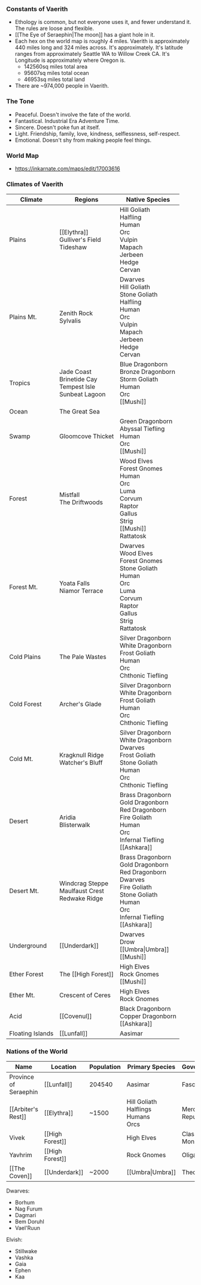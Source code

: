 
### Constants of Vaerith
- Ethology is common, but not everyone uses it, and fewer understand it. The rules are loose and flexible.
- [[The Eye of Seraephin|The moon]] has a giant hole in it.
- Each hex on the world map is roughly 4 miles. Vaerith is approximately 440 miles long and 324 miles across. It's approximately. It's latitude ranges from approximately Seattle WA to Willow Creek CA. It's Longitude is approximately where Oregon is.
	- 142560sq miles total area
	- 95607sq miles total ocean
	- 46953sq miles total land
- There are ~974,000 people in Vaerith. 

### The Tone
- Peaceful. Doesn't involve the fate of the world.
- Fantastical. Industrial Era Adventure Time.
- Sincere. Doesn't poke fun at itself.
- Light. Friendship, family, love, kindness, selflessness, self-respect.
- Emotional. Doesn't shy from making people feel things.

### World Map
- https://inkarnate.com/maps/edit/17003616

### Climates of Vaerith

| Climate          | Regions                                                       | Native Species                                                                                                                                        |
| ---------------- | ------------------------------------------------------------- | ----------------------------------------------------------------------------------------------------------------------------------------------------- |
| Plains           | [[Elythra]]<br>Gulliver's Field<br>Tideshaw                   | Hill Goliath<br>Halfling<br>Human<br>Orc<br>Vulpin<br>Mapach<br>Jerbeen<br>Hedge<br>Cervan                                                            |
| Plains Mt.       | Zenith Rock<br>Sylvalis                                       | Dwarves<br>Hill Goliath<br>Stone Goliath<br>Halfling<br>Human<br>Orc<br>Vulpin<br>Mapach<br>Jerbeen<br>Hedge<br>Cervan                                |
| Tropics          | Jade Coast<br>Brinetide Cay<br>Tempest Isle<br>Sunbeat Lagoon | Blue Dragonborn<br>Bronze Dragonborn<br>Storm Goliath<br>Human<br>Orc<br>[[Mushi]]                                                                    |
| Ocean            | The Great Sea                                                 |                                                                                                                                                       |
| Swamp            | Gloomcove Thicket                                             | Green Dragonborn<br>Abyssal Tiefling<br>Human<br>Orc<br>[[Mushi]]                                                                                     |
| Forest           | Mistfall<br>The Driftwoods                                    | Wood Elves<br>Forest Gnomes<br>Human<br>Orc<br>Luma<br>Corvum<br>Raptor<br>Gallus<br>Strig<br>[[Mushi]]<br>Rattatosk                                  |
| Forest Mt.       | Yoata Falls<br>Niamor Terrace                                 | Dwarves<br>Wood Elves<br>Forest Gnomes<br>Stone Goliath<br>Human<br>Orc<br>Luma<br>Corvum<br>Raptor<br>Gallus<br>Strig<br>Rattatosk                   |
| Cold Plains      | The Pale Wastes                                               | Silver Dragonborn<br>White Dragonborn<br>Frost Goliath<br>Human<br>Orc<br>Chthonic Tiefling                                                           |
| Cold Forest      | Archer's Glade                                                | Silver Dragonborn<br>White Dragonborn<br>Frost Goliath<br>Human<br>Orc<br>Chthonic Tiefling                                                           |
| Cold Mt.         | Kragknull Ridge<br>Watcher's Bluff                            | Silver Dragonborn<br>White Dragonborn<br>Dwarves<br>Frost Goliath<br>Stone Goliath<br>Human<br>Orc<br>Chthonic Tiefling                               |
| Desert           | Aridia<br>Blisterwalk                                         | Brass Dragonborn<br>Gold Dragonborn<br>Red Dragonborn<br>Fire Goliath<br>Human<br>Orc<br>Infernal Tiefling<br>[[Ashkara]]                             |
| Desert Mt.       | Windcrag Steppe<br>Maulfaust Crest<br>Redwake Ridge           | Brass Dragonborn<br>Gold Dragonborn<br>Red Dragonborn<br>Dwarves<br>Fire Goliath<br>Stone Goliath<br>Human<br>Orc<br>Infernal Tiefling<br>[[Ashkara]] |
| Underground      | [[Underdark]]                                                 | Dwarves<br>Drow<br>[[Umbra\|Umbra]]<br>[[Mushi]]                                                                                                      |
| Ether Forest     | The [[High Forest]]                                           | High Elves<br>Rock Gnomes<br>[[Mushi]]                                                                                                                |
| Ether Mt.        | Crescent of Ceres                                             | High Elves<br>Rock Gnomes                                                                                                                             |
| Acid             | [[Covenul]]                                                   | Black Dragonborn<br>Copper Dragonborn<br>[[Ashkara]]                                                                                                  |
| Floating Islands | [[Lunfall]]                                                   | Aasimar                                                                                                                                               |

### Nations of the World

| Name                        | Location            | Population | Primary Species                             | Government            | Eterologist% |
| --------------------------- | ------------------- | ---------- | ------------------------------------------- | --------------------- | ------------ |
| Province<br>of<br>Seraephin | [[Lunfall]]         | 204540     | Aasimar                                     | Fascist               | 50%          |
| [[Arbiter's Rest]]          | [[Elythra]]         | ~1500      | Hill Goliath<br>Halflings<br>Humans<br>Orcs | Merchant<br>Republic  | 5%           |
| Vivek                       | [[High Forest]]     |            | High Elves                                  | Classical<br>Monarchy | 33%          |
| Yavhrim                     | [[High Forest]]     |            | Rock Gnomes                                 | Oligarchy             | 33%          |
| [[The Coven]]               | [[Underdark]] | ~2000      | [[Umbra\|Umbra]]                        | Theocracy             | 99%          |

Dwarves:
- Borhum
- Nag Furum
- Dagmari
- Bem Doruhl
- Vael'Ruun

Elvish:
- Stillwake
- Vashka
- Gaia
- Ephen
- Kaa